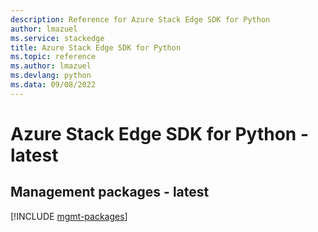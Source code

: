 ```yaml
---
description: Reference for Azure Stack Edge SDK for Python
author: lmazuel
ms.service: stackedge
title: Azure Stack Edge SDK for Python
ms.topic: reference
ms.author: lmazuel
ms.devlang: python
ms.data: 09/08/2022
---
```

# Azure Stack Edge SDK for Python - latest

## Management packages - latest
[!INCLUDE [mgmt-packages](stack-edge-mgmt-index.md)]